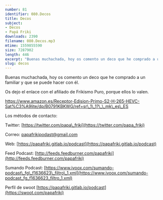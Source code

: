 ```yaml
---
number: 81
identifier: 080.Decos
title: Decos
subject:
- Decos
- Papá Friki
downloads: 2390
filename: 080.Decos.mp3
mtime: 1559855590
size: 7287902
length: 446
excerpt: "Buenas muchachada, hoy os comento un deco que he comprado a un familiar y que se puede hacer con él.  \n\nOs dejo el enlace con el afiliado de Frikismo Puro, porque ellos lo valen.\n\nhttps://www.amazon.es/Receptor-Edision-Primo-S2-H-265-HEVC-Sat%C3%A9lite/dp/B0791KBKWG/ref=sr\\_1\\_1?\\_\\_mk\\_es\\_ES  \n\nLos métodos de contacto:  \n\nTwitter: [https://twitter.com/papa\\_friki](https://twitter.com/papa_friki)\n\nCorreo: [papafrikipodast@gmail.com](https://archive.org/details/papafrikipodast@gmail.com)\n\nWeb: [https://papafriki.gitlab.io/podcast](https://papafriki.gitlab.io/podcast)\n\nFeed Podcast: [http://feeds.feedburner.com/papafriki](http://feeds.feedburner.com/papafriki)\n\nSumando Podcast: [https://www.ivoox.com/sumando-podcast\\_fg\\_f1636623\\_filtro\\_1.xml](https://www.ivoox.com/sumando-podcast_fg_f1636623_filtro_1.xml)\n\nPerfil de swoot [https://papafriki.gitlab.io/podcast](https://swoot.com/papafriki)"
slug: decos
---
```

Buenas muchachada, hoy os comento un deco que he comprado a un familiar y que se puede hacer con él.

Os dejo el enlace con el afiliado de Frikismo Puro, porque ellos lo valen.

https://www.amazon.es/Receptor-Edision-Primo-S2-H-265-HEVC-Sat%C3%A9lite/dp/B0791KBKWG/ref=sr\_1\_1?\_\_mk\_es\_ES

Los métodos de contacto:

Twitter: [https://twitter.com/papa\_friki](https://twitter.com/papa_friki)

Correo: [papafrikipodast@gmail.com](https://archive.org/details/papafrikipodast@gmail.com)

Web: [https://papafriki.gitlab.io/podcast](https://papafriki.gitlab.io/podcast)

Feed Podcast: [http://feeds.feedburner.com/papafriki](http://feeds.feedburner.com/papafriki)

Sumando Podcast: [https://www.ivoox.com/sumando-podcast\_fg\_f1636623\_filtro\_1.xml](https://www.ivoox.com/sumando-podcast_fg_f1636623_filtro_1.xml)

Perfil de swoot [https://papafriki.gitlab.io/podcast](https://swoot.com/papafriki)